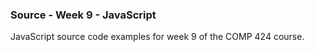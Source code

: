 ### Source - Week 9 - JavaScript

JavaScript source code examples for week 9 of the COMP 424 course.
